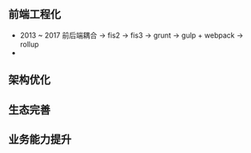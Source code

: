 ## 前端工程化

* 2013 ~ 2017
    前后端耦合 -> fis2 -> fis3 -> grunt -> gulp + webpack -> rollup
*

## 架构优化

## 生态完善

## 业务能力提升
 

